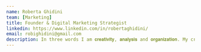 ```yaml
---
name: Roberta Ghidini
team: [Marketing]
title: Founder & Digital Marketing Strategist
linkedin: https://www.linkedin.com/in/robertaghidini/
email: robighidini@gmail.com
description: In three words I am 𝐜𝐫𝐞𝐚𝐭𝐢𝐯𝐢𝐭𝐲, 𝐚𝐧𝐚𝐥𝐲𝐬𝐢𝐬 and 𝐨𝐫𝐠𝐚𝐧𝐢𝐳𝐚𝐭𝐢𝐨𝐧. My creative side leads me to create exclusive and original contents. My passion for discovering marketing insights leads me to analyse data under different points of view. Structured and concrete ideas permit me to well organize team projects.
---
```

